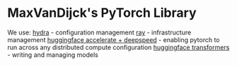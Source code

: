 # MaxVanDijck's PyTorch Library

We use:
[hydra](https://hydra.cc/docs/1.3/tutorials/basic/your_first_app/using_config/) - configuration management
[ray](https://github.com/ray-project/ray/tree/master/doc/source/templates/04_finetuning_llms_with_deepspeed) - infrastructure management
[huggingface accelerate + deepspeed](https://huggingface.co/docs/accelerate/usage_guides/deepspeed) - enabling pytorch to run across any distributed compute configuration
[huggingface transformers](https://huggingface.co/docs/transformers/custom_models) - writing and managing models


